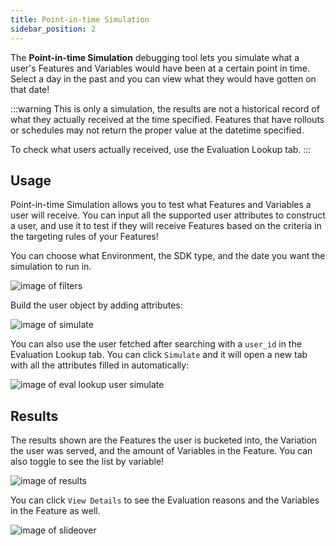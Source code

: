 ```yaml
---
title: Point-in-time Simulation
sidebar_position: 2
---
```


The **Point-in-time Simulation** debugging tool lets you simulate what a user's Features and Variables would have been at a certain point in time. Select a day in the past and you can view what they would have gotten on that date!

:::warning
This is only a simulation, the results are not a historical record of what they actually received at the time specified. Features that have rollouts or schedules may not return the proper value at the datetime specified.

To check what users actually received, use the Evaluation Lookup tab.
:::

## Usage

Point-in-time Simulation allows you to test what Features and Variables a user will receive. You can input all the supported user attributes to construct a user, and use it to test if they will receive Features based on the criteria in the targeting rules of your Features!

You can choose what Environment, the SDK type, and the date you want the simulation to run in.

![image of filters](/pit-simulation-filters.png)

Build the user object by adding attributes:

![image of simulate](/pit-simulation-user.png)

You can also use the user fetched after searching with a `user_id` in the Evaluation Lookup tab. You can click `Simulate` and it will open a new tab with all the attributes filled in automatically:

![image of eval lookup user simulate](/pit-simulation-eval-lookup.png)

## Results

The results shown are the Features the user is bucketed into, the Variation the user was served, and the amount of Variables in the Feature. You can also toggle to see the list by variable!

![image of results](/pit-simulation-results.png)

You can click `View Details` to see the Evaluation reasons and the Variables in the Feature as well.

![image of slideover](/pit-simulation-slideover.png)
